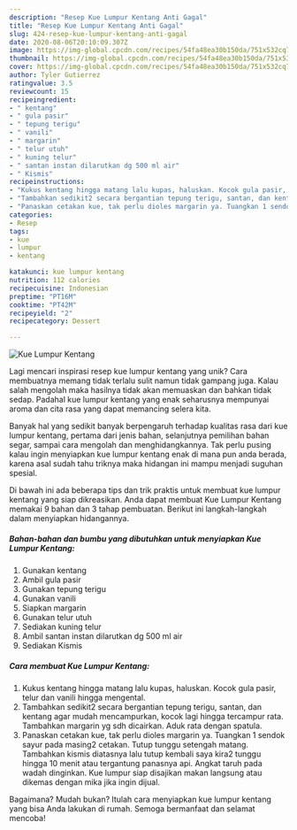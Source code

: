 ```yaml
---
description: "Resep Kue Lumpur Kentang Anti Gagal"
title: "Resep Kue Lumpur Kentang Anti Gagal"
slug: 424-resep-kue-lumpur-kentang-anti-gagal
date: 2020-08-06T20:10:09.307Z
image: https://img-global.cpcdn.com/recipes/54fa48ea30b150da/751x532cq70/kue-lumpur-kentang-foto-resep-utama.jpg
thumbnail: https://img-global.cpcdn.com/recipes/54fa48ea30b150da/751x532cq70/kue-lumpur-kentang-foto-resep-utama.jpg
cover: https://img-global.cpcdn.com/recipes/54fa48ea30b150da/751x532cq70/kue-lumpur-kentang-foto-resep-utama.jpg
author: Tyler Gutierrez
ratingvalue: 3.5
reviewcount: 15
recipeingredient:
- " kentang"
- " gula pasir"
- " tepung terigu"
- " vanili"
- " margarin"
- " telur utuh"
- " kuning telur"
- " santan instan dilarutkan dg 500 ml air"
- " Kismis"
recipeinstructions:
- "Kukus kentang hingga matang lalu kupas, haluskan. Kocok gula pasir, telur dan vanili hingga mengental."
- "Tambahkan sedikit2 secara bergantian tepung terigu, santan, dan kentang agar mudah mencampurkan, kocok lagi hingga tercampur rata. Tambahkan margarin yg sdh dicairkan. Aduk rata dengan spatula."
- "Panaskan cetakan kue, tak perlu dioles margarin ya. Tuangkan 1 sendok sayur pada masing2 cetakan. Tutup tunggu setengah matang. Tambahkan kismis diatasnya lalu tutup kembali saya kira2 tunggu hingga 10 menit atau tergantung panasnya api. Angkat taruh pada wadah dinginkan. Kue lumpur siap disajikan makan langsung atau dikemas dengan mika jika ingin dijual."
categories:
- Resep
tags:
- kue
- lumpur
- kentang

katakunci: kue lumpur kentang 
nutrition: 112 calories
recipecuisine: Indonesian
preptime: "PT16M"
cooktime: "PT42M"
recipeyield: "2"
recipecategory: Dessert

---
```



![Kue Lumpur Kentang](https://img-global.cpcdn.com/recipes/54fa48ea30b150da/751x532cq70/kue-lumpur-kentang-foto-resep-utama.jpg)

Lagi mencari inspirasi resep kue lumpur kentang yang unik? Cara membuatnya memang tidak terlalu sulit namun tidak gampang juga. Kalau salah mengolah maka hasilnya tidak akan memuaskan dan bahkan tidak sedap. Padahal kue lumpur kentang yang enak seharusnya mempunyai aroma dan cita rasa yang dapat memancing selera kita.

Banyak hal yang sedikit banyak berpengaruh terhadap kualitas rasa dari kue lumpur kentang, pertama dari jenis bahan, selanjutnya pemilihan bahan segar, sampai cara mengolah dan menghidangkannya. Tak perlu pusing kalau ingin menyiapkan kue lumpur kentang enak di mana pun anda berada, karena asal sudah tahu triknya maka hidangan ini mampu menjadi suguhan spesial.




Di bawah ini ada beberapa tips dan trik praktis untuk membuat kue lumpur kentang yang siap dikreasikan. Anda dapat membuat Kue Lumpur Kentang memakai 9 bahan dan 3 tahap pembuatan. Berikut ini langkah-langkah dalam menyiapkan hidangannya.

<!--inarticleads1-->

##### Bahan-bahan dan bumbu yang dibutuhkan untuk menyiapkan Kue Lumpur Kentang:

1. Gunakan  kentang
1. Ambil  gula pasir
1. Gunakan  tepung terigu
1. Gunakan  vanili
1. Siapkan  margarin
1. Gunakan  telur utuh
1. Sediakan  kuning telur
1. Ambil  santan instan dilarutkan dg 500 ml air
1. Sediakan  Kismis




<!--inarticleads2-->

##### Cara membuat Kue Lumpur Kentang:

1. Kukus kentang hingga matang lalu kupas, haluskan. Kocok gula pasir, telur dan vanili hingga mengental.
1. Tambahkan sedikit2 secara bergantian tepung terigu, santan, dan kentang agar mudah mencampurkan, kocok lagi hingga tercampur rata. Tambahkan margarin yg sdh dicairkan. Aduk rata dengan spatula.
1. Panaskan cetakan kue, tak perlu dioles margarin ya. Tuangkan 1 sendok sayur pada masing2 cetakan. Tutup tunggu setengah matang. Tambahkan kismis diatasnya lalu tutup kembali saya kira2 tunggu hingga 10 menit atau tergantung panasnya api. Angkat taruh pada wadah dinginkan. Kue lumpur siap disajikan makan langsung atau dikemas dengan mika jika ingin dijual.




Bagaimana? Mudah bukan? Itulah cara menyiapkan kue lumpur kentang yang bisa Anda lakukan di rumah. Semoga bermanfaat dan selamat mencoba!
